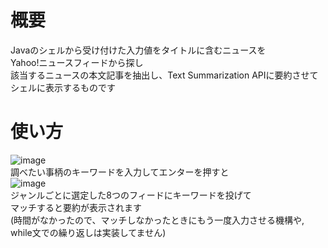 # 概要 
Javaのシェルから受け付けた入力値をタイトルに含むニュースを  
Yahoo!ニュースフィードから探し  
該当するニュースの本文記事を抽出し、Text Summarization APIに要約させて  
シェルに表示するものです

# 使い方
![image](https://github.com/tankobu0322/NewsSummary/assets/170719141/45783c55-c410-4655-a701-6c3f137eaa08)  
調べたい事柄のキーワードを入力してエンターを押すと  
![image](https://github.com/tankobu0322/NewsSummary/assets/170719141/2cb85626-f7fa-44f6-b002-56b8dc414bb8)  
ジャンルごとに選定した8つのフィードにキーワードを投げて  
マッチすると要約が表示されます  
(時間がなかったので、マッチしなかったときにもう一度入力させる機構や, while文での繰り返しは実装してません)

